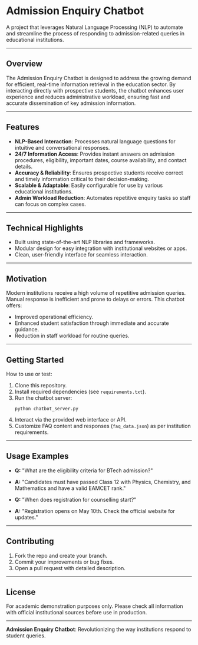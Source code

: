# Admission Enquiry Chatbot

A project that leverages Natural Language Processing (NLP) to automate and streamline the process of responding to admission-related queries in educational institutions.

---

## Overview

The Admission Enquiry Chatbot is designed to address the growing demand for efficient, real-time information retrieval in the education sector. By interacting directly with prospective students, the chatbot enhances user experience and reduces administrative workload, ensuring fast and accurate dissemination of key admission information.

---

## Features

- **NLP-Based Interaction**: Processes natural language questions for intuitive and conversational responses.
- **24/7 Information Access**: Provides instant answers on admission procedures, eligibility, important dates, course availability, and contact details.
- **Accuracy & Reliability**: Ensures prospective students receive correct and timely information critical to their decision-making.
- **Scalable & Adaptable**: Easily configurable for use by various educational institutions.
- **Admin Workload Reduction**: Automates repetitive enquiry tasks so staff can focus on complex cases.

---

## Technical Highlights

- Built using state-of-the-art NLP libraries and frameworks.
- Modular design for easy integration with institutional websites or apps.
- Clean, user-friendly interface for seamless interaction.

---

## Motivation

Modern institutions receive a high volume of repetitive admission queries. Manual response is inefficient and prone to delays or errors. This chatbot offers:
- Improved operational efficiency.
- Enhanced student satisfaction through immediate and accurate guidance.
- Reduction in staff workload for routine queries.

---

## Getting Started

How to use or test:
1. Clone this repository.
2. Install required dependencies (see `requirements.txt`).
3. Run the chatbot server:  
    ```
    python chatbot_server.py
    ```
4. Interact via the provided web interface or API.
5. Customize FAQ content and responses (`faq_data.json`) as per institution requirements.

---

## Usage Examples

- **Q:** "What are the eligibility criteria for BTech admission?"
- **A:** "Candidates must have passed Class 12 with Physics, Chemistry, and Mathematics and have a valid EAMCET rank."

- **Q:** "When does registration for counselling start?"
- **A:** "Registration opens on May 10th. Check the official website for updates."

---

## Contributing

1. Fork the repo and create your branch.
2. Commit your improvements or bug fixes.
3. Open a pull request with detailed description.

---

## License

For academic demonstration purposes only. Please check all information with official institutional sources before use in production.

---

**Admission Enquiry Chatbot**: Revolutionizing the way institutions respond to student queries.

